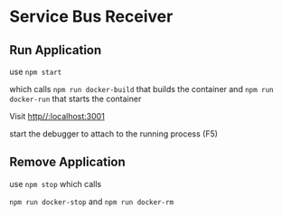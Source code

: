# Service Bus Receiver

## Run Application

use `npm start` 

which calls
`npm run docker-build` that builds the container and
`npm run docker-run` that starts the container

Visit [http//:localhost:3001](http//:localhost:3001)

start the debugger to attach to the running process (F5)

## Remove Application

use `npm stop` which calls

`npm run docker-stop` and `npm run docker-rm`